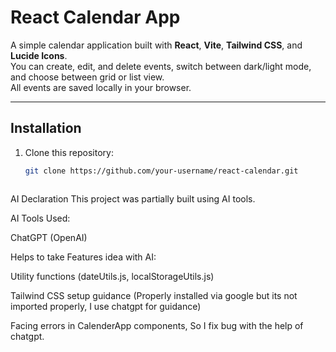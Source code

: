 # React Calendar App

A simple calendar application built with **React**, **Vite**, **Tailwind CSS**, and **Lucide Icons**.  
You can create, edit, and delete events, switch between dark/light mode, and choose between grid or list view.  
All events are saved locally in your browser.

---

## Installation

1. Clone this repository:
   ```bash
   git clone https://github.com/your-username/react-calendar.git



AI Declaration
This project was partially built using AI tools.

AI Tools Used:

ChatGPT (OpenAI)

Helps to take Features idea with AI:

Utility functions (dateUtils.js, localStorageUtils.js)

Tailwind CSS setup guidance (Properly installed via google but its not imported properly, I use chatgpt for guidance)

Facing errors in CalenderApp components, So I fix bug with the help of chatgpt.


